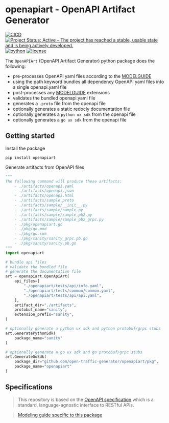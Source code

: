 # openapiart - OpenAPI Artifact Generator

[![CICD](https://github.com/open-traffic-generator/openapiart/workflows/CICD/badge.svg)](https://github.com/open-traffic-generator/openapiart/actions)
[![Project Status: Active – The project has reached a stable, usable state and is being actively developed.](https://www.repostatus.org/badges/latest/active.svg)](https://www.repostatus.org/#active)
[![python](https://img.shields.io/pypi/pyversions/openapiart.svg)](https://pypi.python.org/pypi/openapiart)
[![license](https://img.shields.io/badge/license-MIT-green.svg)](https://en.wikipedia.org/wiki/MIT_License)

The `OpenAPIArt` (OpenAPI Artifact Generator) python package does the following:
- pre-processes OpenAPI yaml files according to the [MODELGUIDE](../main/MODELGUIDE.md)
- using the path keyword bundles all dependency OpenAPI yaml files into a single openapi.yaml file
- post-processes any [MODELGUIDE](../main/MODELGUIDE.md) extensions
- validates the bundled openapi.yaml file
- generates a `.proto` file from the openapi file
- optionally generates a static redocly documentation file 
- optionally generates a `python ux sdk` from the openapi file
- optionally generates a `go ux sdk` from the openapi file

## Getting started 
Install the package
```
pip install openapiart
```

Generate artifacts from OpenAPI files
```python
""" 
The following command will produce these artifacts:
    - ./artifacts/openapi.yaml
    - ./artifacts/openapi.json
    - ./artifacts/openapi.html
    - ./artifacts/sample.proto
    - ./artifacts/sample/__init__.py
    - ./artifacts/sample/sample.py
    - ./artifacts/sample/sample_pb2.py
    - ./artifacts/sample/sample_pb2_grpc.py
    - ./pkg/openapiart.go
    - ./pkg/go.mod
    - ./pkg/go.sum
    - ./pkg/sanity/sanity_grpc.pb.go
    - ./pkg/sanity/sanity.pb.go
"""
import openapiart

# bundle api files
# validate the bundled file
# generate the documentation file
art = openapiart.OpenApiArt(
    api_files=[
        "./openapiart/tests/api/info.yaml",
        "./openapiart/tests/common/common.yaml",
        "./openapiart/tests/api/api.yaml",
    ],
    artifact_dir="./artifacts",
    protobuf_name="sanity",
    extension_prefix="sanity",
)

# optionally generate a python ux sdk and python protobuf/grpc stubs
art.GeneratePythonSdk(
    package_name="sanity"
)

# optionally generate a go ux sdk and go protobuf/grpc stubs
art.GenerateGoSdk(
    package_dir="github.com/open-traffic-generator/openapiart/pkg", 
    package_name="openapiart"
)
```

## Specifications
> This repository is based on the [OpenAPI specification](
https://github.com/OAI/OpenAPI-Specification/blob/master/versions/3.0.3.md) 
which is a standard, language-agnostic interface to RESTful APIs. 

> [Modeling guide specific to this package](../main/MODELGUIDE.md)



